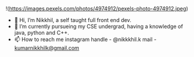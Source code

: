  !(https://images.pexels.com/photos/4974912/pexels-photo-4974912.jpeg)
- 👋 Hi, I’m Nikkhil, a self taught full front end dev.
- 🌱 I’m currently pursueing my CSE undergrad, having a knowledge of java, python and C++.
- 📫 How to reach me 
      instagram handle - @nikkkhil.k
      mail - kumarnikkhilk@gmail.com

